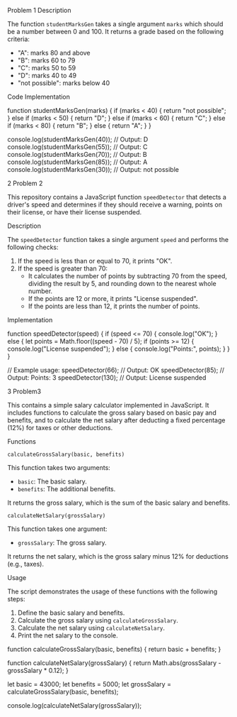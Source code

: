 Problem 1 Description

The function `studentMarksGen` takes a single argument `marks` which should be a number between 0 and 100. It returns a grade based on the following criteria:

- "A": marks 80 and above
- "B": marks 60 to 79
- "C": marks 50 to 59
- "D": marks 40 to 49
- "not possible": marks below 40

 Code Implementation


function studentMarksGen(marks) {
    if (marks < 40) {
        return "not possible";
    } else if (marks < 50) {
        return "D";
    } else if (marks < 60) {
        return "C";
    } else if (marks < 80) {
        return "B";
    } else {
        return "A";
    }
}

console.log(studentMarksGen(40)); // Output: D
console.log(studentMarksGen(55)); // Output: C
console.log(studentMarksGen(70)); // Output: B
console.log(studentMarksGen(85)); // Output: A
console.log(studentMarksGen(30)); // Output: not possible


2   Problem 2

This repository contains a JavaScript function `speedDetector` that detects a driver's speed and determines if they should receive a warning, points on their license, or have their license suspended.

Description

The `speedDetector` function takes a single argument `speed` and performs the following checks:

1. If the speed is less than or equal to 70, it prints "OK".
2. If the speed is greater than 70:
    - It calculates the number of points by subtracting 70 from the speed, dividing the result by 5, and rounding down to the nearest whole number.
    - If the points are 12 or more, it prints "License suspended".
    - If the points are less than 12, it prints the number of points.

 Implementation


function speedDetector(speed) {
  if (speed <= 70) {
    console.log("OK");
  } else {
    let points = Math.floor((speed - 70) / 5);
    if (points >= 12) {
      console.log("License suspended");
    } else {
      console.log("Points:", points);
    }
  }
}

// Example usage:
speedDetector(66);  // Output: OK
speedDetector(85);  // Output: Points: 3
speedDetector(130); // Output: License suspended


3 Problem3 

This  contains a simple salary calculator implemented in JavaScript. It includes functions to calculate the gross salary based on basic pay and benefits, and to calculate the net salary after deducting a fixed percentage (12%) for taxes or other deductions.

Functions

 `calculateGrossSalary(basic, benefits)`

This function takes two arguments:
- `basic`: The basic salary.
- `benefits`: The additional benefits.

It returns the gross salary, which is the sum of the basic salary and benefits.

`calculateNetSalary(grossSalary)`

This function takes one argument:
- `grossSalary`: The gross salary.

It returns the net salary, which is the gross salary minus 12% for deductions (e.g., taxes).

Usage

The script demonstrates the usage of these functions with the following steps:
1. Define the basic salary and benefits.
2. Calculate the gross salary using `calculateGrossSalary`.
3. Calculate the net salary using `calculateNetSalary`.
4. Print the net salary to the console.


function calculateGrossSalary(basic, benefits) {
  return basic + benefits;
}

function calculateNetSalary(grossSalary) {
  return Math.abs(grossSalary - grossSalary * 0.12);
}

let basic = 43000;
let benefits = 5000;
let grossSalary = calculateGrossSalary(basic, benefits);

console.log(calculateNetSalary(grossSalary));

